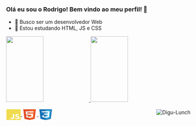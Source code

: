###  Olá eu sou o Rodrigo! Bem vindo ao meu perfil! 👋

<!--
**rldrodrigo/rldrodrigo** is a ✨ _special_ ✨ repository because its `README.md` (this file) appears on your GitHub profile.

Here are some ideas to get you started:

- 🔭 I’m currently working on ...
- 🌱 I’m currently learning ...
- 👯 I’m looking to collaborate on ...
- 🤔 I’m looking for help with ...
- 💬 Ask me about ...
- 📫 How to reach me: ...
- 😄 Pronouns: ...
- ⚡ Fun fact: ...
 <img align="center" alt="Digu-Ts" height="30" width="40" src="https://raw.githubusercontent.com/devicons/devicon/master/icons/typescript/typescript-plain.svg">
  <img align="center" alt="Digu-React" height="30" width="40" src="https://raw.githubusercontent.com/devicons/devicon/master/icons/react/react-original.svg">
 <img align="center" alt="Digu-Python" height="30" width="40" src="https://raw.githubusercontent.com/devicons/devicon/master/icons/python/python-original.svg">
  <img align="center" alt="Digu-Csharp" height="30" width="40" src="https://raw.githubusercontent.com/devicons/devicon/master/icons/csharp/csharp-original.svg">
-->

- 🔭 Busco ser um desenvolvedor Web
- 🌱 Estou estudando HTML, JS e CSS

<div>
  <a href="https://github.com/rldrodrigo">
  <img height="180em" width="45%" src="https://github-readme-stats.vercel.app/api?username=rldrodrigo&show_icons=true&theme=dark&include_all_commits=true&count_private=true"/>
  <img height="180em" width="45%" src="https://github-readme-stats.vercel.app/api/top-langs/?username=rldrodrigo&layout=compact&langs_count=7&theme=dark"/>
</div>
  
  <div style="display: inline_block"><br>
  <img align="center" alt="Digu-Js" height="30" width="40" src="https://raw.githubusercontent.com/devicons/devicon/master/icons/javascript/javascript-plain.svg">
 
  <img align="center" alt="Digu-HTML" height="30" width="40" src="https://raw.githubusercontent.com/devicons/devicon/master/icons/html5/html5-original.svg">
  <img align="center" alt="Digu-CSS" height="30" width="40" src="https://raw.githubusercontent.com/devicons/devicon/master/icons/css3/css3-original.svg">
 
  <img align="right" alt="Digu-Lunch" height="150" src="https://user-images.githubusercontent.com/51513403/133433693-458f0ab7-25b2-48f9-9c5f-c6d1197210b1.gif">
</div>

  ## 

